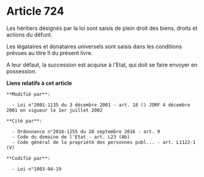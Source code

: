 # Article 724

Les héritiers désignés par la loi sont saisis de plein droit des biens, droits et actions du défunt.

Les légataires et donataires universels sont saisis dans les conditions prévues au titre II du présent livre.

A leur défaut, la succession est acquise à l'Etat, qui doit se faire envoyer en possession.

**Liens relatifs à cet article**

	**Modifié par**:

	  - Loi n°2001-1135 du 3 décembre 2001 - art. 18 () JORF 4 décembre 2001 en vigueur le 1er juillet 2002

	**Cité par**:

	  - Ordonnance n°2016-1255 du 28 septembre 2016 - art. 9
	  - Code du domaine de l'Etat - art. L23 (Ab)
	  - Code général de la propriété des personnes publ... - art. L1122-1 (V)

	**Codifié par**:

	  - Loi n°1803-04-19
